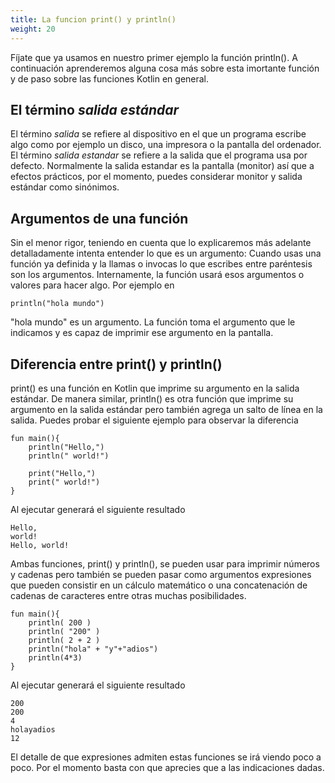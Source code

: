 ```yaml
---
title: La funcion print() y println()
weight: 20
---
```


Fíjate que ya usamos en nuestro primer ejemplo la función println(). A continuación aprenderemos alguna cosa más sobre esta imortante función y de paso sobre las funciones Kotlin en general.

## El término *salida estándar*
El término *salida* se refiere al dispositivo en el que un programa escribe algo  como por ejemplo un disco, una impresora o la pantalla del ordenador. El término *salida estandar* se refiere a la salida que el programa usa por defecto. Normalmente la salida estandar es la pantalla (monitor) así que a efectos prácticos, por el momento,  puedes considerar monitor y salida estándar como sinónimos. 

## Argumentos de una función
Sin el menor rigor, teniendo en cuenta que lo explicaremos más adelante detalladamente intenta entender lo que es un argumento:
  Cuando usas una función ya definida y la llamas o invocas lo que escribes entre paréntesis son los argumentos. Internamente, la función usará esos argumentos o valores para hacer algo. 
Por ejemplo en
~~~
println("hola mundo")
~~~
"hola mundo" es un argumento. La función toma el argumento que le indicamos y es capaz de imprimir ese argumento en la pantalla.
## Diferencia entre print() y println()

print() es una función en Kotlin que imprime su argumento en la salida estándar. De manera similar, println() es otra función que imprime su argumento en la salida estándar pero también agrega un salto de línea en la salida. Puedes probar el siguiente ejemplo para observar la diferencia
~~~
fun main(){
    println("Hello,")
    println(" world!")

    print("Hello,")
    print(" world!")
}
~~~
Al ejecutar generará el siguiente resultado
~~~
Hello,
world!
Hello, world!
~~~
Ambas funciones, print() y println(),  se pueden usar para imprimir números y cadenas pero también se pueden pasar como argumentos expresiones que pueden consistir en  un  cálculo matemático o una concatenación de cadenas de caracteres entre otras muchas posibilidades. 
~~~
fun main(){
    println( 200 )
    println( "200" )
    println( 2 + 2 )
    println("hola" + "y"+"adios")
    println(4*3)
}

~~~
Al ejecutar generará el siguiente resultado
~~~
200
200
4
holayadios
12
~~~

El detalle de que expresiones admiten estas funciones  se irá viendo poco a poco. Por el momento basta con que aprecies que a las indicaciones dadas.

